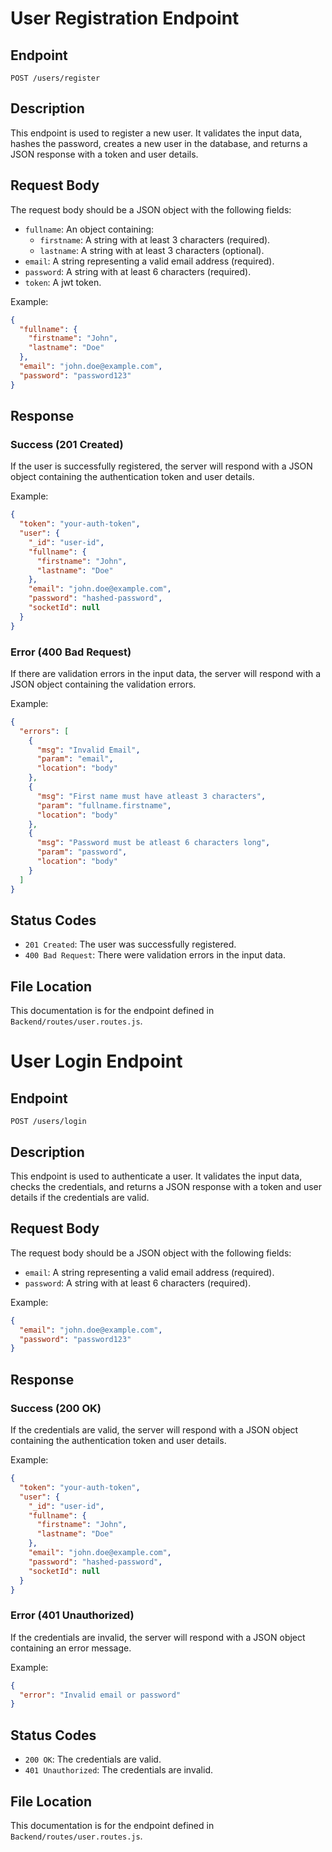 # User Registration Endpoint

## Endpoint
`POST /users/register`

## Description
This endpoint is used to register a new user. It validates the input data, hashes the password, creates a new user in the database, and returns a JSON response with a token and user details.

## Request Body
The request body should be a JSON object with the following fields:

- `fullname`: An object containing:
  - `firstname`: A string with at least 3 characters (required).
  - `lastname`: A string with at least 3 characters (optional).
- `email`: A string representing a valid email address (required).
- `password`: A string with at least 6 characters (required).
- `token`: A jwt token.

Example:
```json
{
  "fullname": {
    "firstname": "John",
    "lastname": "Doe"
  },
  "email": "john.doe@example.com",
  "password": "password123"
}
```

## Response
### Success (201 Created)
If the user is successfully registered, the server will respond with a JSON object containing the authentication token and user details.

Example:
```json
{
  "token": "your-auth-token",
  "user": {
    "_id": "user-id",
    "fullname": {
      "firstname": "John",
      "lastname": "Doe"
    },
    "email": "john.doe@example.com",
    "password": "hashed-password",
    "socketId": null
  }
}
```

### Error (400 Bad Request)
If there are validation errors in the input data, the server will respond with a JSON object containing the validation errors.

Example:
```json
{
  "errors": [
    {
      "msg": "Invalid Email",
      "param": "email",
      "location": "body"
    },
    {
      "msg": "First name must have atleast 3 characters",
      "param": "fullname.firstname",
      "location": "body"
    },
    {
      "msg": "Password must be atleast 6 characters long",
      "param": "password",
      "location": "body"
    }
  ]
}
```

## Status Codes
- `201 Created`: The user was successfully registered.
- `400 Bad Request`: There were validation errors in the input data.

## File Location
This documentation is for the endpoint defined in `Backend/routes/user.routes.js`.

# User Login Endpoint

## Endpoint
`POST /users/login`

## Description
This endpoint is used to authenticate a user. It validates the input data, checks the credentials, and returns a JSON response with a token and user details if the credentials are valid.

## Request Body
The request body should be a JSON object with the following fields:

- `email`: A string representing a valid email address (required).
- `password`: A string with at least 6 characters (required).

Example:
```json
{
  "email": "john.doe@example.com",
  "password": "password123"
}
```

## Response
### Success (200 OK)
If the credentials are valid, the server will respond with a JSON object containing the authentication token and user details.

Example:
```json
{
  "token": "your-auth-token",
  "user": {
    "_id": "user-id",
    "fullname": {
      "firstname": "John",
      "lastname": "Doe"
    },
    "email": "john.doe@example.com",
    "password": "hashed-password",
    "socketId": null
  }
}
```

### Error (401 Unauthorized)
If the credentials are invalid, the server will respond with a JSON object containing an error message.

Example:
```json
{
  "error": "Invalid email or password"
}
```

## Status Codes
- `200 OK`: The credentials are valid.
- `401 Unauthorized`: The credentials are invalid.

## File Location
This documentation is for the endpoint defined in `Backend/routes/user.routes.js`.